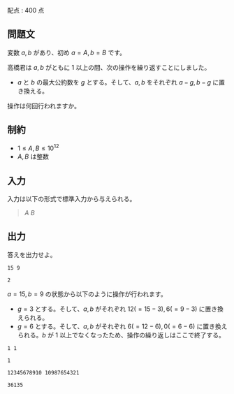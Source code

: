 配点 : $400$ 点

## 問題文

変数 $a,b$ があり、初め $a=A, b=B$ です。  

高橋君は $a,b$ がともに $1$ 以上の間、次の操作を繰り返すことにしました。

- $a$ と $b$ の最大公約数を $g$ とする。そして、$a,b$ をそれぞれ $a-g,b-g$ に置き換える。

操作は何回行われますか。

## 制約

- $1 \leq A,B \leq 10^{12}$
- $A,B$ は整数

## 入力

入力は以下の形式で標準入力から与えられる。

> $A$ $B$

## 出力

答えを出力せよ。

```input1
15 9
```

```output1
2
```

$a=15,b=9$ の状態から以下のように操作が行われます。

- $g=3$ とする。そして、$a,b$ がそれぞれ $12(=15-3),6(=9-3)$ に置き換えられる。
- $g=6$ とする。そして、$a,b$ がそれぞれ $6(=12-6),0(=6-6)$ に置き換えられる。$b$ が $1$ 以上でなくなったため、操作の繰り返しはここで終了する。

```input2
1 1
```

```output2
1
```

```input3
12345678910 10987654321
```

```output3
36135
```